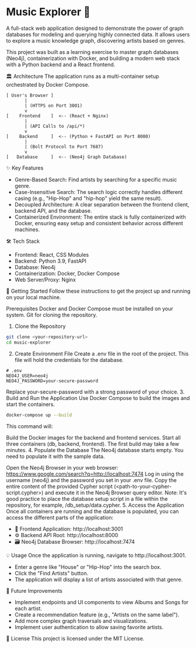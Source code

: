 # Music Explorer 🎵
A full-stack web application designed to demonstrate the power of graph databases for modeling and querying highly connected data. It allows users to explore a music knowledge graph, discovering artists based on genres.

This project was built as a learning exercise to master graph databases (Neo4j), containerization with Docker, and building a modern web stack with a Python backend and a React frontend.

🏛️ Architecture
The application runs as a multi-container setup orchestrated by Docker Compose.
```shell
[ User's Browser ]
       |
       | (HTTPS on Port 3001)
       v
[    Frontend    ]  <-- (React + Nginx)
       |
       | (API Calls to /api/*)
       v
[    Backend     ]  <-- (Python + FastAPI on Port 8000)
       |
       | (Bolt Protocol to Port 7687)
       v
[   Database     ]  <-- (Neo4j Graph Database)
```

✨ Key Features
- Genre-Based Search: Find artists by searching for a specific music genre.
- Case-Insensitive Search: The search logic correctly handles different casing (e.g., "Hip-Hop" and "hip-hop" yield the same result).
- Decoupled Architecture: A clear separation between the frontend client, backend API, and the database.
- Containerized Environment: The entire stack is fully containerized with Docker, ensuring easy setup and consistent behavior across different machines.

🛠️ Tech Stack
- Frontend: React, CSS Modules
- Backend: Python 3.9, FastAPI
- Database: Neo4j
- Containerization: Docker, Docker Compose
- Web Server/Proxy: Nginx

🚀 Getting Started
Follow these instructions to get the project up and running on your local machine.

Prerequisites
Docker and Docker Compose must be installed on your system.
Git for cloning the repository.
1. Clone the Repository
```Bash
git clone <your-repository-url>
cd music-explorer
```
2. Create Environment File
Create a .env file in the root of the project. This file will hold the credentials for the database.
```shell
# .env
NEO4J_USER=neo4j
NEO4J_PASSWORD=your-secure-password
```
Replace your-secure-password with a strong password of your choice.
3. Build and Run the Application
Use Docker Compose to build the images and start the containers.
```bash
docker-compose up --build
```
This command will:

Build the Docker images for the backend and frontend services.
Start all three containers (db, backend, frontend).
The first build may take a few minutes.
4. Populate the Database
The Neo4j database starts empty. You need to populate it with the sample data.

Open the Neo4j Browser in your web browser: https://www.google.com/search?q=http://localhost:7474
Log in using the username (neo4j) and the password you set in your .env file.
Copy the entire content of the provided Cypher script (<path-to-your-cypher-script.cypher>) and execute it in the Neo4j Browser query editor.
Note: It's good practice to place the database setup script in a file within the repository, for example, /db_setup/data.cypher.
5. Access the Application
Once all containers are running and the database is populated, you can access the different parts of the application:

- 🎵 Frontend Application: http://localhost:3001
- ⚙️ Backend API Root: http://localhost:8000
- 🗃️ Neo4j Database Browser: http://localhost:7474

💡 Usage
Once the application is running, navigate to http://localhost:3001.

- Enter a genre like "House" or "Hip-Hop" into the search box.
- Click the "Find Artists" button.
- The application will display a list of artists associated with that genre.

🔧 Future Improvements
- Implement endpoints and UI components to view Albums and Songs for each artist.
- Create a recommendation feature (e.g., "Artists on the same label").
- Add more complex graph traversals and visualizations.
- Implement user authentication to allow saving favorite artists.

📄 License
This project is licensed under the MIT License.

